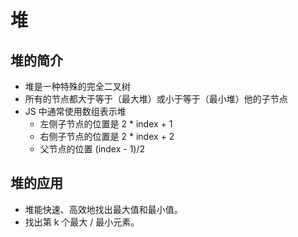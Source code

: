 # 堆
## 堆的简介
- 堆是一种特殊的完全二叉树
- 所有的节点都大于等于（最大堆）或小于等于（最小堆）他的子节点
- JS 中通常使用数组表示堆
  - 左侧子节点的位置是 2 * index + 1
  - 右侧子节点的位置是 2 * index + 2
  - 父节点的位置 (index - 1)/2

## 堆的应用
- 堆能快速、高效地找出最大值和最小值。
- 找出第 k 个最大 / 最小元素。

